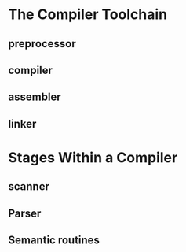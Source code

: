 # The Compiler Toolchain #  
## preprocessor ##  
## compiler ##  
## assembler ##  
## linker ##  


# Stages Within a Compiler #  
## scanner ##  
## Parser ##  
## Semantic routines ##  
##  ##

